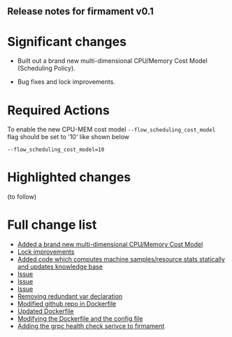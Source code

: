 ## Release notes for firmament v0.1

# Significant changes

* Built out a brand new multi-dimensional CPU/Memory Cost Model (Scheduling Policy). 

* Bug fixes and lock improvements.

# Required Actions

To enable the new CPU-MEM cost model ```--flow_scheduling_cost_model```
flag should be set to '10'
like shown below

```--flow_scheduling_cost_model=10```

# Highlighted changes

(to follow)

# Full change list

* [Added a brand new multi-dimensional CPU/Memory Cost Model](https://github.com/Huawei-PaaS/firmament/commit/d0aef3798e891f7210aa87bbf21fb3002381d6f4)
* [Lock improvements](https://github.com/Huawei-PaaS/firmament/commit/3195a494b5993c460ae80af6379fef79e75131c9)
* [Added code which computes machine samples/resource stats statically and updates knowledge base](https://github.com/Huawei-PaaS/firmament/commit/dc96ff6f29b18b6297cf7262797fb23e061a1e6f)
* [Issue](https://github.com/Huawei-PaaS/firmament/commit/4e38db8ed4e4aa6dcc85dfa40b2e9fa3b07b401c)
* [Issue](https://github.com/Huawei-PaaS/firmament/commit/a50d38c9704e07bea3c5e1b7218f357f137148cb)
* [Issue](https://github.com/Huawei-PaaS/firmament/commit/2ca53f1ab513946ed39d99be1b0172121f8f54a8)
* [Removing redundant var declaration](https://github.com/Huawei-PaaS/firmament/commit/614d03bfa8dcfe942fd482315e641d311386afbf)
* [Modified github repo in Dockerfile](https://github.com/Huawei-PaaS/firmament/commit/65937c4a769296520b2ea21a1bd38fdf7fb28172)
* [Updated Dockerfile](https://github.com/Huawei-PaaS/firmament/commit/c21237c27f6f71000552a57ab14faee90ae5ce42)
* [Modifying the Dockerfile and the config file](https://github.com/Huawei-PaaS/firmament/commit/720ad22af28ed1b2ea84377ec9679bef413746e0)
* [Adding the grpc health check serivce to firmament](https://github.com/Huawei-PaaS/firmament/commit/a91d754bc38d047780e1f5332157361f6496f885)
